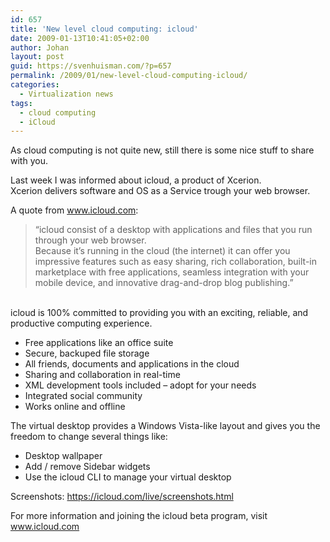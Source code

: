 ```yaml
---
id: 657
title: 'New level cloud computing: icloud'
date: 2009-01-13T10:41:05+02:00
author: Johan
layout: post
guid: https://svenhuisman.com/?p=657
permalink: /2009/01/new-level-cloud-computing-icloud/
categories:
  - Virtualization news
tags:
  - cloud computing
  - iCloud
---
```

<span style="10pt;"><span style="Arial;">As cloud computing is not quite new, still there is some nice stuff to share with you.</span></span>

<span style="10pt;"><span style="Arial;">Last week I was informed about icloud, a product of Xcerion.<br /> Xcerion delivers software and OS as a Service trough your web browser.</span></span>

<span style="10pt;"><span style="Arial;">A quote from </span></span>[<span style="10pt;"><span style="Arial;">www.icloud.com</span></span>](https://www.icloud.com/)<span style="10pt;"><span style="Arial;">:</span></span>

> <span style="10pt;"><span style="Arial;">&#8220;icloud consist of a desktop with applications and files that you run through your web browser.<br /> Because it&#8217;s running in the cloud (the internet) it can offer you impressive features such as easy sharing, rich collaboration, built-in marketplace with free applications, seamless integration with your mobile device, and innovative drag-and-drop blog publishing.&#8221; </span></span>

<span style="10pt;"><span style="Arial;"><!--more-->

<br /> icloud is 100% committed to providing you with an exciting, reliable, and productive computing experience.</span></span>

  * <span style="10pt;"><span style="Arial;">Free applications like an office suite</span></span>
  * <span style="10pt;"><span style="Arial;">Secure, backuped file storage</span></span>
  * <span style="10pt;"><span style="Arial;">All friends, documents and applications in the cloud</span></span>
  * <span style="10pt;"><span style="Arial;">Sharing and collaboration in real-time</span></span>
  * <span style="10pt;"><span style="Arial;">XML development tools included &#8211; adopt for your needs</span></span>
  * <span style="10pt;"><span style="Arial;">Integrated social community</span></span>
  * <span style="10pt;"><span style="Arial;">Works online and offline </span></span>

<span style="10pt;"><span style="Arial;">The virtual desktop provides a Windows Vista-like layout and gives you the freedom to change several things like:</span></span>

  * <span style="10pt;"><span style="Arial;">Desktop wallpaper</span></span>
  * <span style="10pt;"><span style="Arial;">Add / remove Sidebar widgets</span></span>
  * <span style="10pt;"><span style="Arial;">Use the icloud CLI to manage your virtual desktop</span></span>

Screenshots: <https://icloud.com/live/screenshots.html>

<p style="10pt;">
  <span style="Arial;">For more information and joining the icloud beta program, visit </span><a href="https://www.icloud.com/"><span style="Arial;">www.icloud.com</span></a>
</p>
